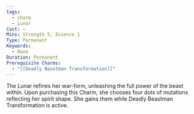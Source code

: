 ```yaml
---
tags:
  - charm
  - Lunar
Cost: —
Mins: Strength 5, Essence 1
Type: Permanent
Keywords:
  - None
Duration: Permanent
Prerequisite Charms:
  - "[[Deadly Beastman Transformation]]"
---
```

The Lunar refines her war-form, unleashing the full power of the beast within. Upon purchasing this Charm, she chooses four dots of mutations reflecting her spirit shape. She gains them while Deadly Beastman Transformation is active.